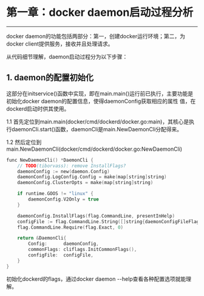 # 第一章：docker daemon启动过程分析

------
docker daemon的功能包括两部分：第一，创建docker运行环境；第二，为docker client提供服务，接收并且处理请求。

从代码细节理解，daemon启动过程分为以下步骤：

## 1. daemon的配置初始化
这部分在initservice()函数中实现，即在main.main()运行前已执行，主要功能是初始化docker daemon的配置信息，使得daemonConfig获取相应的属性
值，在dockerd启动时供其使用。

1.1 首先定位到main.main(docker/cmd/dockerd/docker.go:main)，其核心是执行daemonCli.start()函数，daemonCli是main.NewDaemonCli分配得来。

1.2 然后定位到main.NewDaemonCli(docker/cmd/dockerd/docker.go:NewDaemonCli)
```c
func NewDaemonCli() *DaemonCli {
	// TODO(tiborvass): remove InstallFlags?
	daemonConfig := new(daemon.Config)
	daemonConfig.LogConfig.Config = make(map[string]string)
	daemonConfig.ClusterOpts = make(map[string]string)

	if runtime.GOOS != "linux" {
		daemonConfig.V2Only = true
	}

	daemonConfig.InstallFlags(flag.CommandLine, presentInHelp)
	configFile := flag.CommandLine.String([]string{daemonConfigFileFlag}, defaultDaemonConfigFile, "Daemon configuration file")
	flag.CommandLine.Require(flag.Exact, 0)

	return &DaemonCli{
		Config:      daemonConfig,
		commonFlags: cliflags.InitCommonFlags(),
		configFile:  configFile,
	}
}
```
初始化dockerd的flags，通过docker daemon --help查看各种配置选项就能理解。
